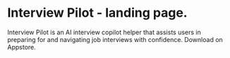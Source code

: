 # Interview Pilot - landing page.

Interview Pilot is an AI interview copilot helper that assists users in preparing for and navigating job interviews with confidence. Download on Appstore.